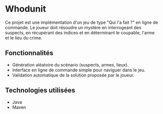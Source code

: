 # Whodunit

Ce projet est une implémentation d'un jeu de type "Qui l'a fait ?" en ligne de commande. Le joueur doit résoudre un mystère en interrogeant des suspects, en récupérant des indices et en déterminant le coupable, l'arme et le lieu du crime.

## Fonctionnalités

* Génération aléatoire du scénario (suspects, armes, lieux).
* Interface en ligne de commande simple pour naviguer dans le jeu.
* Validation automatique de la solution proposée par le joueur.

## Technologies utilisées

* Java 
* Maven

